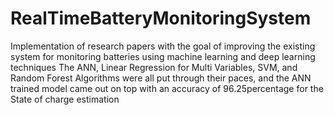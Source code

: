 # RealTimeBatteryMonitoringSystem
Implementation of research papers with the goal of improving the existing system for monitoring batteries using machine learning and deep learning techniques
           The ANN, Linear Regression for Multi Variables, SVM, and Random Forest Algorithms were all put through their paces, and the ANN trained model came out on top with an accuracy of 96.25percentage for the State of charge estimation
            
